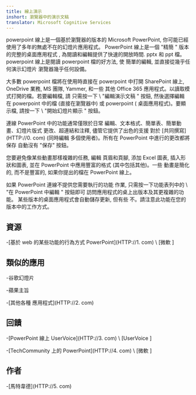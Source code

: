 ```yaml
---
title: 線上演示
inshort: 瀏覽器中的演示文稿
translator: Microsoft Cognitive Services
---
```


powerpoint 線上是一個基於瀏覽器的版本的 Microsoft PowerPoint,
你可能已經使用了多年的無處不在的幻燈片應用程式。
PowerPoint 線上是一個 "精簡 \" 版本的完整的桌面應用程式
, 為閱讀和編輯提供了快速的開放時間. pptx 和 ppt
檔。powerpoint 線上是閱讀 powerpoint 檔的好方法, 使
簡單的編輯, 並直接從幾乎任何演示幻燈片
瀏覽器幾乎任何設備。

大多數 powerpoint 檔將在使用時直接在 powerpoint 中打開
SharePoint 線上, OneDrive 業務, MS 團隊, Yammer, 和一些
其他 Office 365 應用程式。以讀取模式打開的檔。若要編輯檔, 請
只需按一下 \ "編輯演示文稿 \" 按鈕, 然後選擇編輯
在 powerpoint 中的檔 (直接在瀏覽器中) 或 powerpoint (
桌面應用程式)。要顯示檔, 請按一下 \ "開始幻燈片顯示 \" 按鈕。

連線 PowerPoint 中的功能通常僅限於日常
編輯、文本格式、簡單表、簡單動畫、幻燈片版式
更改、超連結和注釋, 儘管它提供了出色的支援
對於 [共同撰寫](HTTP://0. com) (同時編輯
多個使用者)。所有在 PowerPoint 中進行的更改都將保存
自動沒有 "保存" 按鈕。

您要避免像某些動畫那樣複雜的任務, 編輯
頁眉和頁腳, 添加 Excel 圖表, 插入形狀和圖表,
並在 PowerPoint 中應用豐富的格式 (其中包括其他)。一些
動畫是簡化的, 而不是豐富的, 如果你提出的檔在
PowerPoint 線上。

如果 PowerPoint 連線不提供您需要執行的功能
作業, 只需按一下功能表列中的 \ "在 PowerPoint 中編輯 \" 按鈕即可
訪問應用程式的桌上出版本及其更複雜的功能。
某些版本的桌面應用程式會自動儲存更新, 但有些
不。請注意此功能在您的版本中的工作方式。

資源
---------

-[基於 web 的某些功能的行為方式
PowerPoint](HTTP://1. com)
\ [微軟 \]

類似的應用
--------------------

-谷歌幻燈片

-蘋果主旨

-[其他各種
應用程式](HTTP://2. com)

回饋
---------

-[PowerPoint 線上 UserVoice](HTTP://3. com)
\ [UserVoice \]

-[TechCommunity 上的 PowerPoint](HTTP://4. com)
\ [微軟 \]

作者
---------

-[馬特韋德](HTTP://5. com)



